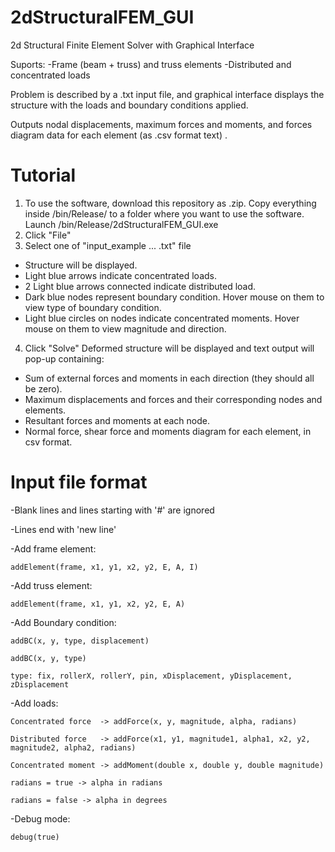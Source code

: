 # 2dStructuralFEM_GUI
2d Structural Finite Element Solver with Graphical Interface

Suports:
-Frame (beam + truss) and truss elements
-Distributed and concentrated loads

Problem is described by a .txt input file, and graphical interface displays the structure with the loads and boundary conditions applied.

Outputs nodal displacements, maximum forces and moments, and forces diagram data for each element (as .csv format text) .



# Tutorial
1) To use the software, download this repository as .zip. Copy everything inside /bin/Release/ to a folder where you want to use the software. Launch /bin/Release/2dStructuralFEM_GUI.exe
2) Click "File"
3) Select one of "input_example ... .txt" file
- Structure will be displayed.
- Light blue arrows indicate concentrated loads.
- 2 Light blue arrows connected indicate distributed load.
- Dark blue nodes represent boundary condition. Hover mouse on them to view type of boundary condition.
- Light blue circles on nodes indicate concentrated moments. Hover mouse on them to view magnitude and direction.
4) Click "Solve"
Deformed structure will be displayed and text output will pop-up containing:
- Sum of external forces and moments in each direction (they should all be zero).
- Maximum displacements and forces and their corresponding nodes and elements.
- Resultant forces and moments at each node.
- Normal force, shear force and moments diagram for each element, in csv format.

# Input file format
  
-Blank lines and lines starting with '#' are ignored

-Lines end with 'new line'

-Add frame element:

    addElement(frame, x1, y1, x2, y2, E, A, I)

-Add truss element:

    addElement(frame, x1, y1, x2, y2, E, A)

-Add Boundary condition:

    addBC(x, y, type, displacement)

    addBC(x, y, type)

    type: fix, rollerX, rollerY, pin, xDisplacement, yDisplacement, zDisplacement

-Add loads:

    Concentrated force  -> addForce(x, y, magnitude, alpha, radians)

    Distributed force   -> addForce(x1, y1, magnitude1, alpha1, x2, y2, magnitude2, alpha2, radians)

    Concentrated moment -> addMoment(double x, double y, double magnitude)

    radians = true -> alpha in radians
    
    radians = false -> alpha in degrees

-Debug mode:

    debug(true)
